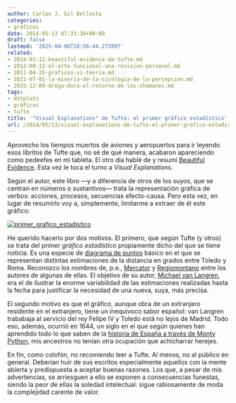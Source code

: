 ```yaml
---
author: Carlos J. Gil Bellosta
categories:
- gráficos
date: 2014-05-13 07:33:38+00:00
draft: false
lastmod: '2025-04-06T18:56:44.272097'
related:
- 2014-03-11-beautiful-evidence-de-tufte.md
- 2012-09-12-el-arte-funcional-una-revision-personal.md
- 2011-04-26-graficos-vi-teoria.md
- 2021-07-01-la-miseria-de-la-sicologia-de-la-percepcion.md
- 2015-12-09-droga-dura-el-retorno-de-los-chamanes.md
tags:
- dotplots
- gráficos
- tufte
title: '"Visual Explanations" de Tufte: el primer gráfico estadístico'
url: /2014/05/13/visual-explanations-de-tufte-el-primer-grafico-estadistico/
---
```


Aprovecho los tiempos muertos de aviones y aeropuertos para ir leyendo esos libritos de Tufte que, no sé de qué manera, acabaron apareciendo como pedeefes en mi tableta. El otro día hablé de y resumí [Beautiful Evidence](https://datanalytics.com/2014/03/11/beautiful-evidence-de-tufte/). Esta vez le toca el turno a _Visual Explanations_.

Según el autor, este libro —y a diferencia de otros de los suyos, que se centran en números o sustantivos— trata la representación gráfica de verbos: acciones, procesos, secuencias efecto-causa. Pero esta vez, en lugar de resumirlo voy a, simplemente, limitarme a extraer de él este gráfico:

[![primer_grafico_estadistico](/wp-uploads/2014/05/primer_grafico_estadistico.png#center)
](/wp-uploads/2014/05/primer_grafico_estadistico.png#center)

He querido hacerlo por dos motivos. El primero, que según Tufte (y otros) se trata del primer _gráfico estadístico_ propiamente dicho del que se tiene noticia. Es una especie de [diagrama de puntos](https://datanalytics.com/2011/07/27/diagramas-de-puntos-dotplots/) básico en el que se representan distintas estimaciones de la distancia en grados entre Toledo y Roma. Reconozco los nombres de, p.e.,  [Mercator](http://es.wikipedia.org/wiki/Gerardus_Mercator) y [Regiomontano](http://es.wikipedia.org/wiki/Johann_M%C3%BCller_Regiomontano) entre los autores de algunas de ellas. El objetivo de su autor, [Michael van Langren](http://en.wikipedia.org/wiki/Michael_van_Langren), era el de ilustrar la enorme variabilidad de las estimaciones realizadas hasta la fecha para justificar la necesidad de una nueva, suya, más precisa.

El segundo motivo es que el gráfico, aunque obra de un extranjero residente en el extranjero, tiene un inequívoco sabor español: van Langren trababaja al servicio del rey Felipe IV y Toledo está no lejos de Madrid. Todo eso, además, ocurrió en 1644, un siglo en el que según quienes han aprendido todo lo que saben de la [historia de España a través de Monty Python](https://www.youtube.com/watch?v=8mzfyVluiIU), mis ancestros no tenían otra ocupación que achicharrar herejes.

En fin, como colofón, no recomiendo leer a Tufte. Al menos, no al público en general. Deberían huir de sus escritos especialmente aquellos con la mente abierta y predispuesta a aceptar buenas razones. Los que, a pesar de mis advertencias, se arriesguen a ello se exponen a consecuencias funestas, siendo la peor de ellas la soledad intelectual: sigue rabiosamente de moda la complejidad carente de valor.